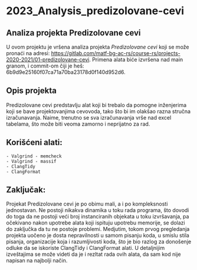 # 2023_Analysis_predizolovane-cevi

## Analiza projekta Predizolovane cevi

U ovom projektu je vršena analiza projekta _Predizolovane cevi_ koji se može pronaći na adresi: https://gitlab.com/matf-bg-ac-rs/course-rs/projects-2020-2021/01-predizolovane-cevi. Primena alata biće izvršena nad main granom, i commit-om čiji je heš: 6b9d9e25160f07ca71a70ba23178d0f140d952d6.

## Opis projekta

Predizolovane cevi predstavlju alat koji bi trebalo da pomogne inženjerima koji se bave projektovanjima cevovoda, tako što bi im olakšao razna stručna izračunavanja. Naime, trenutno se sva izračunavanja vrše nad excel tabelama, što može biti veoma zamorno i neprijatno za rad.

## Korišćeni alati:

```
- Valgrind - memcheck
- Valgrind - massif
- ClangTidy
- ClangFormat
```

## Zaključak:

Projekat Predizolovane cevi je po obimu mali, a i po kompleksnosti jednostavan. Ne postoji nikakva dinamika u toku rada programa, što dovodi do toga da ne postoji veći broj instanciranih objekata u toku izvršavanja, pa očekivano nakon upotrebe alata koji ispituju upotrebu memorije, se dolazi do zaključka da tu ne postoje problemi. Medjutim, tokom prvog pregledanja projekta uočeno je dosta nepravilnosti u samom pisanju koda, u smislu stila pisanja, organizacije koja i razumljivosti koda, što je bio razlog za donošenje odluke da se iskoriste ClangTidy i ClangFormat alati. U detaljnijim izveštajima se može videti da je i rezltat rada ovih alata, da sam kod nije napisan na najbolji način.
